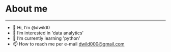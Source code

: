 # About me 
--- 
- 👋 Hi, I’m @dwild0
- 👀 I’m interested in 'data analytics'
- 🌱 I’m currently learning 'python' 
- 📫 How to reach me per e-mail dwild000@gmail.com

<!---
dwild0/dwild0 is a ✨ special ✨ repository because its `README.md` (this file) appears on your GitHub profile.
You can click the Preview link to take a look at your changes.
--->
